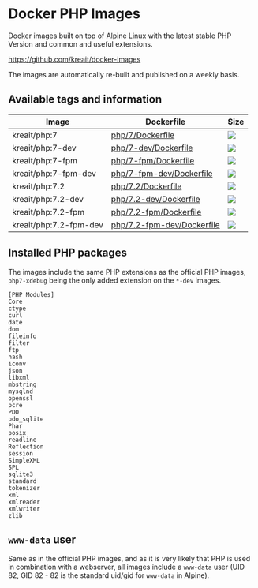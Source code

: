 # Docker PHP Images

Docker images built on top of Alpine Linux with the latest stable PHP Version and common and useful extensions.

https://github.com/kreait/docker-images

The images are automatically re-built and published on a weekly basis.

## Available tags and information

| Image  | Dockerfile |Size |
| --- | --- | --- |
| kreait/php:7  | [php/7/Dockerfile](https://github.com/kreait/docker-images/blob/master/php/7/Dockerfile) | [![](https://images.microbadger.com/badges/image/kreait/php:7.svg)](https://microbadger.com/images/kreait/php:7) |
| kreait/php:7-dev  | [php/7-dev/Dockerfile](https://github.com/kreait/docker-images/blob/master/php/7-dev/Dockerfile) | [![](https://images.microbadger.com/badges/image/kreait/php:7-dev.svg)](https://microbadger.com/images/kreait/php:7-dev) |
| kreait/php:7-fpm  | [php/7-fpm/Dockerfile](https://github.com/kreait/docker-images/blob/master/php/7-fpm/Dockerfile) | [![](https://images.microbadger.com/badges/image/kreait/php:7-fpm.svg)](https://microbadger.com/images/kreait/php:7-fpm) |
| kreait/php:7-fpm-dev  | [php/7-fpm-dev/Dockerfile](https://github.com/kreait/docker-images/blob/master/php/7-fpm-dev/Dockerfile) | [![](https://images.microbadger.com/badges/image/kreait/php:7-fpm-dev.svg)](https://microbadger.com/images/kreait/php:7-fpm-dev) |
| kreait/php:7.2  | [php/7.2/Dockerfile](https://github.com/kreait/docker-images/blob/master/php/7.2/Dockerfile) | [![](https://images.microbadger.com/badges/image/kreait/php:7.2.svg)](https://microbadger.com/images/kreait/php:7.2) |
| kreait/php:7.2-dev  | [php/7.2-dev/Dockerfile](https://github.com/kreait/docker-images/blob/master/php/7.2-dev/Dockerfile) | [![](https://images.microbadger.com/badges/image/kreait/php:7.2-dev.svg)](https://microbadger.com/images/kreait/php:7.2-dev) |
| kreait/php:7.2-fpm  | [php/7.2-fpm/Dockerfile](https://github.com/kreait/docker-images/blob/master/php/7.2-fpm/Dockerfile) | [![](https://images.microbadger.com/badges/image/kreait/php:7.2-fpm.svg)](https://microbadger.com/images/kreait/php:7.2-fpm) |
| kreait/php:7.2-fpm-dev  | [php/7.2-fpm-dev/Dockerfile](https://github.com/kreait/docker-images/blob/master/php/7.2-fpm-dev/Dockerfile) | [![](https://images.microbadger.com/badges/image/kreait/php:7.2-fpm-dev.svg)](https://microbadger.com/images/kreait/php:7.2-fpm-dev) |

## Installed PHP packages

The images include the same PHP extensions as the official PHP images, `php7-xdebug` being the only
added extension on the `*-dev` images.

```
[PHP Modules]
Core
ctype
curl
date
dom
fileinfo
filter
ftp
hash
iconv
json
libxml
mbstring
mysqlnd
openssl
pcre
PDO
pdo_sqlite
Phar
posix
readline
Reflection
session
SimpleXML
SPL
sqlite3
standard
tokenizer
xml
xmlreader
xmlwriter
zlib
```

## `www-data` user

Same as in the official PHP images, and as it is very likely that PHP is used in combination with a webserver, all images include a `www-data` user (UID 82, GID 82 - 82 is the standard uid/gid for `www-data` in Alpine).
